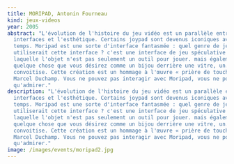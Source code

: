 ```yaml
---
title: MORIPAD, Antonin Fourneau
kind: jeux-videos
year: 2005
abstract: "L'évolution de l'histoire du jeu vidéo est un parallèle entre les
  interfaces et l'esthétique. Certains joypad sont devenus iconiques avec le
  temps. Moripad est une sorte d'interface fantasmée : quel genre de jeu
  utiliserait cette interface ? c'est une interface de jeu spéculative dans
  laquelle l'objet n'est pas seulement un outil pour jouer. mais également
  quelque chose que vous désirez comme un bijou derrière une vitre, un. objet de
  convoitise. Cette création est un hommage à l'œuvre « prière de toucher » de
  Marcel Duchamp. Vous ne pouvez pas interagir avec Moripad, vous ne pouvez
  qu'admirer."
description: "L'évolution de l'histoire du jeu vidéo est un parallèle entre les
  interfaces et l'esthétique. Certains joypad sont devenus iconiques avec le
  temps. Moripad est une sorte d'interface fantasmée : quel genre de jeu
  utiliserait cette interface ? c'est une interface de jeu spéculative dans
  laquelle l'objet n'est pas seulement un outil pour jouer. mais également
  quelque chose que vous désirez comme un bijou derrière une vitre, un. objet de
  convoitise. Cette création est un hommage à l'œuvre « prière de toucher » de
  Marcel Duchamp. Vous ne pouvez pas interagir avec Moripad, vous ne pouvez
  qu'admirer."
image: /images/events/moripad2.jpg
---
```

